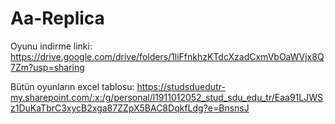 # Aa-Replica

Oyunu indirme linki: https://drive.google.com/drive/folders/1liFfnkhzKTdcXzadCxmVbOaWVjx8Q7Zm?usp=sharing 

Bütün oyunların excel tablosu: https://studsduedutr-my.sharepoint.com/:x:/g/personal/l1911012052_stud_sdu_edu_tr/Eaa91LJWSz1DuKaTbrC3xycB2xga87ZZpX5BAC8DqkfLdg?e=BnsnsJ
